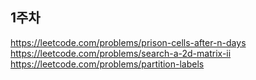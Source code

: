 
## 1주차
https://leetcode.com/problems/prison-cells-after-n-days  
https://leetcode.com/problems/search-a-2d-matrix-ii  
https://leetcode.com/problems/partition-labels
